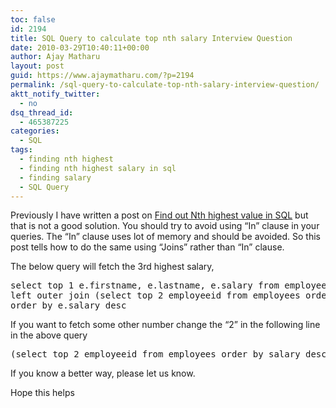 ```yaml
---
toc: false
id: 2194
title: SQL Query to calculate top nth salary Interview Question
date: 2010-03-29T10:40:11+00:00
author: Ajay Matharu
layout: post
guid: https://www.ajaymatharu.com/?p=2194
permalink: /sql-query-to-calculate-top-nth-salary-interview-question/
aktt_notify_twitter:
  - no
dsq_thread_id:
  - 465387225
categories:
  - SQL
tags:
  - finding nth highest
  - finding nth highest salary in sql
  - finding salary
  - SQL Query
---
```

Previously I have written a post on [Find out Nth highest value in SQL](../find-out-nth-highest-value-in-sql/ "How to find nth highest value in SQL") but that is not a good solution. You should try to avoid using &#8220;In&#8221; clause in your queries. The &#8220;In&#8221; clause uses lot of memory and should be avoided. So this post tells how to do the same using &#8220;Joins&#8221; rather than &#8220;In&#8221; clause.

The below query will fetch the 3rd highest salary,

<pre name="code" class="sql">select top 1 e.firstname, e.lastname, e.salary from employees e
left outer join (select top 2 employeeid from employees order by salary desc) b on e.employeeid=b.employeeid where b.employeeid is null
order by e.salary desc
</pre>



If you want to fetch some other number change the &#8220;2&#8221; in the following line in the above query

<pre name="code" class="sql">(select top 2 employeeid from employees order by salary desc) b
</pre>



If you know a better way, please let us know.
  
Hope this helps 
